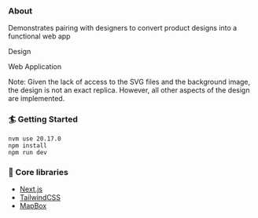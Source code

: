 ### About
Demonstrates pairing with designers to convert product designs into a functional web app

Design

Web Application

Note: Given the lack of access to the SVG files and the background image, the design is not an exact replica. However, all other aspects of the design are implemented.

### 🏄 Getting Started
```
nvm use 20.17.0
npm install
npm run dev
```

### 🔧 Core libraries
- [Next.js](https://nextjs.org/)
- [TailwindCSS](https://tailwindcss.com/)
- [MapBox](https://www.mapbox.com/mapbox-gljs)
